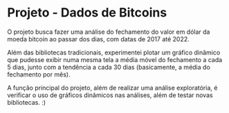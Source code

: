 # Projeto - Dados de Bitcoins

O projeto busca fazer uma análise do fechamento do valor em dólar da moeda bitcoin ao passar dos dias, com datas de 2017 até 2022. 

Além das bibliotecas tradicionais, experimentei plotar um gráfico dinâmico que pudesse exibir numa mesma tela a média móvel do fechamento a cada 5 dias, junto com a tendência a cada 30 dias (basicamente, a média do fechamento por mês). 

A função principal do projeto, além de realizar uma análise exploratória, é verificar o uso de gráficos dinâmicos nas análises, além de testar novas bibliotecas. :)
